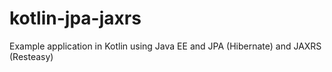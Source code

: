 # kotlin-jpa-jaxrs
Example application in Kotlin using Java EE and JPA (Hibernate) and JAXRS (Resteasy)
